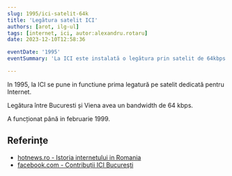 ```yaml
---
slug: 1995/ici-satelit-64k
title: 'Legătura satelit ICI'
authors: [arot, ilg-ul]
tags: [internet, ici, autor:alexandru.rotaru]
date: 2023-12-10T12:58:36

eventDate: '1995'
eventSummary: 'La ICI este instalată o legătura prin satelit de 64kbps'

---
```


In 1995, la ICI se pune in functiune prima legatură pe satelit
dedicată pentru Internet.

<!-- truncate -->

Legătura între Bucuresti și Viena avea un bandwidth de 64 kbps.

A funcționat până in februarie 1999.

## Referințe

- [hotnews.ro - Istoria internetului in Romania](https://economie.hotnews.ro/stiri-20_ani_internet-15969144-istoria-internetului-romania-alexandru-rotaru-nu-pot-spun-inventat-noi-ceva-plus-aici-romania-doar-majoritatea-noutatilor-adoptat-printre-primii.htm)
- [facebook.com - Contribuții ICI Bucureşti](https://www.facebook.com/ICIBucuresti/posts/3488728511216217/)
